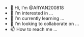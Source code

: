 - 👋 Hi, I’m @ARYAN200818
- 👀 I’m interested in ...
- 🌱 I’m currently learning ...
- 💞️ I’m looking to collaborate on ...
- 📫 How to reach me ...

<!---
ARYAN200818/ARYAN200818 is a ✨ special ✨ repository because its `README.md` (this file) appears on your GitHub profile.
You can click the Preview link to take a look at your changes.
--->
